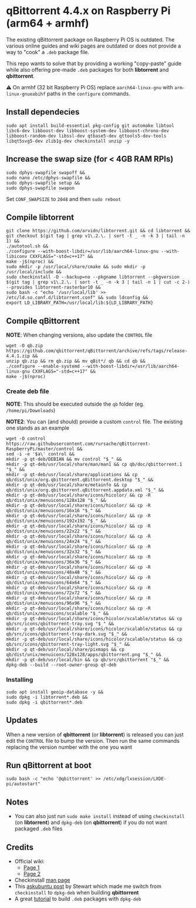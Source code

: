 # qBittorrent 4.4.x on Raspberry Pi (arm64 + armhf)

The existing qBittorrent package on Raspberry Pi OS is outdated. The various online guides and wiki pages are outdated or does not provide a way to "cook" a `.deb` package file. 

This repo wants to solve that by providing a working "copy-paste" guide while also offering pre-made `.deb` packages for both **libtorrent** and **qbittorrent**.

⚠️ On armhf (32 bit Raspberry Pi OS) replace `aarch64-linux-gnu` with `arm-linux-gnueabihf` paths in the `configure` commands.

## Install dependecies
```
sudo apt install build-essential pkg-config git automake libtool libc6-dev libboost-dev libboost-system-dev libboost-chrono-dev libboost-random-dev libssl-dev qtbase5-dev qttools5-dev-tools libqt5svg5-dev zlib1g-dev checkinstall unzip -y
```

## Increase the swap size (for < 4GB RAM RPIs)
```
sudo dphys-swapfile swapoff &&
sudo nano /etc/dphys-swapfile &&
sudo dphys-swapfile setup &&
sudo dphys-swapfile swapon
```
Set `CONF_SWAPSIZE` to `2048` and then `sudo reboot`

## Compile libtorrent
```
git clone https://github.com/arvidn/libtorrent.git && cd libtorrent && git checkout $(git tag | grep v1\.2.\. | sort -t _ -n -k 3 | tail -n 1) &&
./autotool.sh &&
./configure --with-boost-libdir=/usr/lib/aarch64-linux-gnu --with-libiconv CXXFLAGS="-std=c++17" &&
make -j$(nproc) &&
sudo mkdir -p /usr/local/share/cmake && sudo mkdir -p /usr/local/include &&
sudo checkinstall -D --backup=no --pkgname libtorrent --pkgversion $(git tag | grep v1\.2.\. | sort -t _ -n -k 3 | tail -n 1 | cut -c 2-) --provides libtorrent-rasterbar10 &&
sudo bash -c "echo '/usr/local/lib' >> /etc/ld.so.conf.d/libtorrent.conf" && sudo ldconfig &&
export LD_LIBRARY_PATH=/usr/local/lib:${LD_LIBRARY_PATH}
```

## Compile qBittorrent
**NOTE**: When changing versions, also update the `CONTROL` file
```
wget -O qb.zip https://github.com/qbittorrent/qBittorrent/archive/refs/tags/release-4.4.1.zip &&
unzip qb.zip && rm qb.zip && mv qBit*/ qb && cd qb &&
./configure --enable-systemd --with-boost-libdir=/usr/lib/aarch64-linux-gnu CXXFLAGS="-std=c++17" &&
make -j$(nproc)
```
### Create deb file
**NOTE**: This should be executed outside the `qb` folder (eg. `/home/pi/Downloads`)

**NOTE2**: You can (and should) provide a custom `control` file. The existing one stands as an example
```
wget -O control https://raw.githubusercontent.com/rursache/qBittorrent-RaspberryPi/master/control &&
sed -i -e '$a\' control &&
mkdir -p qt-deb/DEBIAN && mv control "$_" &&
mkdir -p qt-deb/usr/local/share/man/man1 && cp qb/doc/qbittorrent.1 "$_" &&
mkdir -p qt-deb/usr/local/share/applications && cp qb/dist/unix/org.qbittorrent.qBittorrent.desktop "$_" &&
mkdir -p qt-deb/usr/local/share/metainfo && cp qb/dist/unix/org.qbittorrent.qBittorrent.appdata.xml "$_" &&
mkdir -p qt-deb/usr/local/share/icons/hicolor/ && cp -R qb/dist/unix/menuicons/128x128 "$_" &&
mkdir -p qt-deb/usr/local/share/icons/hicolor/ && cp -R qb/dist/unix/menuicons/16x16 "$_" &&
mkdir -p qt-deb/usr/local/share/icons/hicolor/ && cp -R qb/dist/unix/menuicons/192x192 "$_" &&
mkdir -p qt-deb/usr/local/share/icons/hicolor/ && cp -R qb/dist/unix/menuicons/22x22 "$_" &&
mkdir -p qt-deb/usr/local/share/icons/hicolor/ && cp -R qb/dist/unix/menuicons/24x24 "$_" &&
mkdir -p qt-deb/usr/local/share/icons/hicolor/ && cp -R qb/dist/unix/menuicons/32x32 "$_" &&
mkdir -p qt-deb/usr/local/share/icons/hicolor/ && cp -R qb/dist/unix/menuicons/36x36 "$_" &&
mkdir -p qt-deb/usr/local/share/icons/hicolor/ && cp -R qb/dist/unix/menuicons/48x48 "$_" &&
mkdir -p qt-deb/usr/local/share/icons/hicolor/ && cp -R qb/dist/unix/menuicons/64x64 "$_" &&
mkdir -p qt-deb/usr/local/share/icons/hicolor/ && cp -R qb/dist/unix/menuicons/72x72 "$_" &&
mkdir -p qt-deb/usr/local/share/icons/hicolor/ && cp -R qb/dist/unix/menuicons/96x96 "$_" &&
mkdir -p qt-deb/usr/local/share/icons/hicolor/ && cp -R qb/dist/unix/menuicons/scalable "$_" &&
mkdir -p qt-deb/usr/local/share/icons/hicolor/scalable/status && cp qb/src/icons/qbittorrent-tray.svg "$_" &&
mkdir -p qt-deb/usr/local/share/icons/hicolor/scalable/status && cp qb/src/icons/qbittorrent-tray-dark.svg "$_" &&
mkdir -p qt-deb/usr/local/share/icons/hicolor/scalable/status && cp qb/src/icons/qbittorrent-tray-light.svg "$_" &&
mkdir -p qt-deb/usr/local/share/pixmaps && cp qb/dist/unix/menuicons/128x128/apps/qbittorrent.png "$_" &&
mkdir -p qt-deb/usr/local/bin && cp qb/src/qbittorrent "$_" &&
dpkg-deb --build --root-owner-group qt-deb
```
### Installing
```
sudo apt install geoip-database -y &&
sudo dpkg -i libtorrent*.deb &&
sudo dpkg -i qbittorrent*.deb
```

## Updates
When a new version of **qbittorrent** (or **libtorrent**) is released you can just edit the `CONTROL` file to bump the version. Then run the same commands replacing the version number with the one you want

## Run qBittorrent at boot
```
sudo bash -c "echo '@qbittorrent' >> /etc/xdg/lxsession/LXDE-pi/autostart"
```

## Notes
- You can also just run `sudo make install` instead of using `checkinstall` (on **libtorrent**) and `dpkg-deb` (on **qbittorrent**) if you do not want packaged `.deb` files

## Credits
- Official wiki:
	- [Page 1](https://github.com/qbittorrent/qBittorrent/wiki/Compilation:-Raspberry-Pi-OS-and-DietPi)
	- [Page 2](https://github.com/qbittorrent/qBittorrent/wiki/Compilation%3A-Debian-and-Ubuntu#compiling-qbittorrent-with-the-gui)
- Checkinstall [man page](https://manpages.debian.org/jessie/checkinstall/checkinstall.8)
- This [askubuntu post](https://askubuntu.com/questions/1014619/a-working-version-of-checkinstall) by Stewart which made me switch from `checkinstall` to `dpkg-deb` when building **qbittorrent**
- A great [tutorial](https://www.internalpointers.com/post/build-binary-deb-package-practical-guide) to build `.deb` packages with `dpkg-deb`
